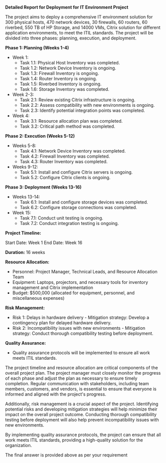 **Detailed Report for Deployment for IT Environment Project**

The project aims to deploy a comprehensive IT environment solution for 300 physical hosts, 470 network devices, 30 firewalls, 60 routers, 60 riverbed, 550 TB of HP Storage, and 14000 VMs, Citrix solution for different application environments, to meet the ITIL standards. The project will be divided into three phases: planning, execution, and deployment.

**Phase 1: Planning (Weeks 1-4)**

* Week 1:
	+ Task 1.1: Physical Host Inventory was completed.
	+ Task 1.2: Network Device Inventory is ongoing.
	+ Task 1.3: Firewall Inventory is ongoing.
	+ Task 1.4: Router Inventory is ongoing.
	+ Task 1.5: Riverbed Inventory is ongoing.
	+ Task 1.6: Storage Inventory was completed.
* Week 2-3:
	+ Task 2.1: Review existing Citrix infrastructure is ongoing.
	+ Task 2.2: Assess compatibility with new environments is ongoing.
	+ Task 2.3: Identify potential integration points was completed.
* Week 4:
	+ Task 3.1: Resource allocation plan was completed.
	+ Task 3.2: Critical path method was completed.

**Phase 2: Execution (Weeks 5-12)**

* Weeks 5-8:
	+ Task 4.1: Network Device Inventory was completed.
	+ Task 4.2: Firewall Inventory was completed.
	+ Task 4.3: Router Inventory was completed.
* Weeks 9-12:
	+ Task 5.1: Install and configure Citrix servers is ongoing.
	+ Task 5.2: Configure Citrix clients is ongoing.

**Phase 3: Deployment (Weeks 13-16)**

* Weeks 13-14:
	+ Task 6.1: Install and configure storage devices was completed.
	+ Task 6.2: Configure storage connections was completed.
* Week 15:
	+ Task 7.1: Conduct unit testing is ongoing.
	+ Task 7.2: Conduct integration testing is ongoing.

**Project Timeline:**

Start Date: Week 1
End Date: Week 16

**Duration:** 16 weeks

**Resource Allocation:**

* Personnel: Project Manager, Technical Leads, and Resource Allocation Team
* Equipment: Laptops, projectors, and necessary tools for inventory management and Citrix implementation
* Budget: $500,000 (allocated for equipment, personnel, and miscellaneous expenses)

**Risk Management:**

* Risk 1: Delays in hardware delivery - Mitigation strategy: Develop a contingency plan for delayed hardware delivery.
* Risk 2: Incompatibility issues with new environments - Mitigation strategy: Conduct thorough compatibility testing before deployment.

**Quality Assurance:**

* Quality assurance protocols will be implemented to ensure all work meets ITIL standards.

The project timeline and resource allocation are critical components of the overall project plan. The project manager must closely monitor the progress of each phase and adjust the plan as necessary to ensure timely completion. Regular communication with stakeholders, including team members, customers, and vendors, is essential to ensure that everyone is informed and aligned with the project's progress.

Additionally, risk management is a crucial aspect of the project. Identifying potential risks and developing mitigation strategies will help minimize their impact on the overall project outcome. Conducting thorough compatibility testing before deployment will also help prevent incompatibility issues with new environments.

By implementing quality assurance protocols, the project can ensure that all work meets ITIL standards, providing a high-quality solution for the organization.

The final answer is provided above as per your requirement